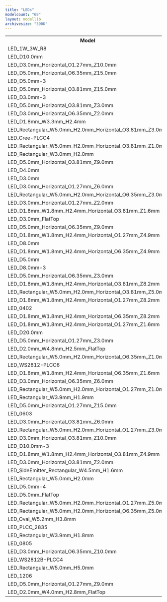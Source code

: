 ```yaml
---
title: "LEDs"
modelcount: "68"
layout: modellib
archivesize: "390K"
---
```


<table><tr>
<th>Model</th>
<th>Download</th>
</tr>
<tr><td>LED_1W_3W_R8</td><td><a href="/download/packages3d/LEDs.3dshapes/LED_1W_3W_R8.7z">9.7K</a></td></tr>

<tr><td>LED_D10.0mm</td><td><a href="/download/packages3d/LEDs.3dshapes/LED_D10.0mm.7z">15K</a></td></tr>

<tr><td>LED_D3.0mm_Horizontal_O1.27mm_Z10.0mm</td><td><a href="/download/packages3d/LEDs.3dshapes/LED_D3.0mm_Horizontal_O1.27mm_Z10.0mm.7z">17K</a></td></tr>

<tr><td>LED_D5.0mm_Horizontal_O6.35mm_Z15.0mm</td><td><a href="/download/packages3d/LEDs.3dshapes/LED_D5.0mm_Horizontal_O6.35mm_Z15.0mm.7z">17K</a></td></tr>

<tr><td>LED_D5.0mm-3</td><td><a href="/download/packages3d/LEDs.3dshapes/LED_D5.0mm-3.7z">15K</a></td></tr>

<tr><td>LED_D5.0mm_Horizontal_O3.81mm_Z15.0mm</td><td><a href="/download/packages3d/LEDs.3dshapes/LED_D5.0mm_Horizontal_O3.81mm_Z15.0mm.7z">17K</a></td></tr>

<tr><td>LED_D3.0mm-3</td><td><a href="/download/packages3d/LEDs.3dshapes/LED_D3.0mm-3.7z">15K</a></td></tr>

<tr><td>LED_D5.0mm_Horizontal_O3.81mm_Z3.0mm</td><td><a href="/download/packages3d/LEDs.3dshapes/LED_D5.0mm_Horizontal_O3.81mm_Z3.0mm.7z">17K</a></td></tr>

<tr><td>LED_D3.0mm_Horizontal_O6.35mm_Z2.0mm</td><td><a href="/download/packages3d/LEDs.3dshapes/LED_D3.0mm_Horizontal_O6.35mm_Z2.0mm.7z">17K</a></td></tr>

<tr><td>LED_D1.8mm_W3.3mm_H2.4mm</td><td><a href="/download/packages3d/LEDs.3dshapes/LED_D1.8mm_W3.3mm_H2.4mm.7z">17K</a></td></tr>

<tr><td>LED_Rectangular_W5.0mm_H2.0mm_Horizontal_O3.81mm_Z3.0mm</td><td><a href="/download/packages3d/LEDs.3dshapes/LED_Rectangular_W5.0mm_H2.0mm_Horizontal_O3.81mm_Z3.0mm.7z">8.0K</a></td></tr>

<tr><td>LED_Cree-PLCC4</td><td><a href="/download/packages3d/LEDs.3dshapes/LED_Cree-PLCC4.7z">3.0K</a></td></tr>

<tr><td>LED_Rectangular_W5.0mm_H2.0mm_Horizontal_O3.81mm_Z1.0mm</td><td><a href="/download/packages3d/LEDs.3dshapes/LED_Rectangular_W5.0mm_H2.0mm_Horizontal_O3.81mm_Z1.0mm.7z">8.0K</a></td></tr>

<tr><td>LED_Rectangular_W3.0mm_H2.0mm</td><td><a href="/download/packages3d/LEDs.3dshapes/LED_Rectangular_W3.0mm_H2.0mm.7z">7.7K</a></td></tr>

<tr><td>LED_D5.0mm_Horizontal_O3.81mm_Z9.0mm</td><td><a href="/download/packages3d/LEDs.3dshapes/LED_D5.0mm_Horizontal_O3.81mm_Z9.0mm.7z">17K</a></td></tr>

<tr><td>LED_D4.0mm</td><td><a href="/download/packages3d/LEDs.3dshapes/LED_D4.0mm.7z">15K</a></td></tr>

<tr><td>LED_D3.0mm</td><td><a href="/download/packages3d/LEDs.3dshapes/LED_D3.0mm.7z">15K</a></td></tr>

<tr><td>LED_D3.0mm_Horizontal_O1.27mm_Z6.0mm</td><td><a href="/download/packages3d/LEDs.3dshapes/LED_D3.0mm_Horizontal_O1.27mm_Z6.0mm.7z">17K</a></td></tr>

<tr><td>LED_Rectangular_W5.0mm_H2.0mm_Horizontal_O6.35mm_Z3.0mm</td><td><a href="/download/packages3d/LEDs.3dshapes/LED_Rectangular_W5.0mm_H2.0mm_Horizontal_O6.35mm_Z3.0mm.7z">8.0K</a></td></tr>

<tr><td>LED_D3.0mm_Horizontal_O1.27mm_Z2.0mm</td><td><a href="/download/packages3d/LEDs.3dshapes/LED_D3.0mm_Horizontal_O1.27mm_Z2.0mm.7z">17K</a></td></tr>

<tr><td>LED_D1.8mm_W1.8mm_H2.4mm_Horizontal_O3.81mm_Z1.6mm</td><td><a href="/download/packages3d/LEDs.3dshapes/LED_D1.8mm_W1.8mm_H2.4mm_Horizontal_O3.81mm_Z1.6mm.7z">8.8K</a></td></tr>

<tr><td>LED_D3.0mm_FlatTop</td><td><a href="/download/packages3d/LEDs.3dshapes/LED_D3.0mm_FlatTop.7z">11K</a></td></tr>

<tr><td>LED_D5.0mm_Horizontal_O6.35mm_Z9.0mm</td><td><a href="/download/packages3d/LEDs.3dshapes/LED_D5.0mm_Horizontal_O6.35mm_Z9.0mm.7z">17K</a></td></tr>

<tr><td>LED_D1.8mm_W1.8mm_H2.4mm_Horizontal_O1.27mm_Z4.9mm</td><td><a href="/download/packages3d/LEDs.3dshapes/LED_D1.8mm_W1.8mm_H2.4mm_Horizontal_O1.27mm_Z4.9mm.7z">8.9K</a></td></tr>

<tr><td>LED_D8.0mm</td><td><a href="/download/packages3d/LEDs.3dshapes/LED_D8.0mm.7z">16K</a></td></tr>

<tr><td>LED_D1.8mm_W1.8mm_H2.4mm_Horizontal_O6.35mm_Z4.9mm</td><td><a href="/download/packages3d/LEDs.3dshapes/LED_D1.8mm_W1.8mm_H2.4mm_Horizontal_O6.35mm_Z4.9mm.7z">8.8K</a></td></tr>

<tr><td>LED_D5.0mm</td><td><a href="/download/packages3d/LEDs.3dshapes/LED_D5.0mm.7z">15K</a></td></tr>

<tr><td>LED_D8.0mm-3</td><td><a href="/download/packages3d/LEDs.3dshapes/LED_D8.0mm-3.7z">16K</a></td></tr>

<tr><td>LED_D5.0mm_Horizontal_O6.35mm_Z3.0mm</td><td><a href="/download/packages3d/LEDs.3dshapes/LED_D5.0mm_Horizontal_O6.35mm_Z3.0mm.7z">17K</a></td></tr>

<tr><td>LED_D1.8mm_W1.8mm_H2.4mm_Horizontal_O3.81mm_Z8.2mm</td><td><a href="/download/packages3d/LEDs.3dshapes/LED_D1.8mm_W1.8mm_H2.4mm_Horizontal_O3.81mm_Z8.2mm.7z">8.8K</a></td></tr>

<tr><td>LED_Rectangular_W5.0mm_H2.0mm_Horizontal_O3.81mm_Z5.0mm</td><td><a href="/download/packages3d/LEDs.3dshapes/LED_Rectangular_W5.0mm_H2.0mm_Horizontal_O3.81mm_Z5.0mm.7z">8.0K</a></td></tr>

<tr><td>LED_D1.8mm_W1.8mm_H2.4mm_Horizontal_O1.27mm_Z8.2mm</td><td><a href="/download/packages3d/LEDs.3dshapes/LED_D1.8mm_W1.8mm_H2.4mm_Horizontal_O1.27mm_Z8.2mm.7z">8.9K</a></td></tr>

<tr><td>LED_0402</td><td><a href="/download/packages3d/LEDs.3dshapes/LED_0402.7z">1.8K</a></td></tr>

<tr><td>LED_D1.8mm_W1.8mm_H2.4mm_Horizontal_O6.35mm_Z8.2mm</td><td><a href="/download/packages3d/LEDs.3dshapes/LED_D1.8mm_W1.8mm_H2.4mm_Horizontal_O6.35mm_Z8.2mm.7z">8.7K</a></td></tr>

<tr><td>LED_D1.8mm_W1.8mm_H2.4mm_Horizontal_O1.27mm_Z1.6mm</td><td><a href="/download/packages3d/LEDs.3dshapes/LED_D1.8mm_W1.8mm_H2.4mm_Horizontal_O1.27mm_Z1.6mm.7z">8.8K</a></td></tr>

<tr><td>LED_D20.0mm</td><td><a href="/download/packages3d/LEDs.3dshapes/LED_D20.0mm.7z">16K</a></td></tr>

<tr><td>LED_D5.0mm_Horizontal_O1.27mm_Z3.0mm</td><td><a href="/download/packages3d/LEDs.3dshapes/LED_D5.0mm_Horizontal_O1.27mm_Z3.0mm.7z">17K</a></td></tr>

<tr><td>LED_D2.0mm_W4.8mm_H2.5mm_FlatTop</td><td><a href="/download/packages3d/LEDs.3dshapes/LED_D2.0mm_W4.8mm_H2.5mm_FlatTop.7z">8.8K</a></td></tr>

<tr><td>LED_Rectangular_W5.0mm_H2.0mm_Horizontal_O6.35mm_Z1.0mm</td><td><a href="/download/packages3d/LEDs.3dshapes/LED_Rectangular_W5.0mm_H2.0mm_Horizontal_O6.35mm_Z1.0mm.7z">8.0K</a></td></tr>

<tr><td>LED_WS2812-PLCC6</td><td><a href="/download/packages3d/LEDs.3dshapes/LED_WS2812-PLCC6.7z">3.3K</a></td></tr>

<tr><td>LED_D1.8mm_W1.8mm_H2.4mm_Horizontal_O6.35mm_Z1.6mm</td><td><a href="/download/packages3d/LEDs.3dshapes/LED_D1.8mm_W1.8mm_H2.4mm_Horizontal_O6.35mm_Z1.6mm.7z">8.8K</a></td></tr>

<tr><td>LED_D3.0mm_Horizontal_O6.35mm_Z6.0mm</td><td><a href="/download/packages3d/LEDs.3dshapes/LED_D3.0mm_Horizontal_O6.35mm_Z6.0mm.7z">17K</a></td></tr>

<tr><td>LED_Rectangular_W5.0mm_H2.0mm_Horizontal_O1.27mm_Z1.0mm</td><td><a href="/download/packages3d/LEDs.3dshapes/LED_Rectangular_W5.0mm_H2.0mm_Horizontal_O1.27mm_Z1.0mm.7z">8.1K</a></td></tr>

<tr><td>LED_Rectangular_W3.9mm_H1.9mm</td><td><a href="/download/packages3d/LEDs.3dshapes/LED_Rectangular_W3.9mm_H1.9mm.7z">7.6K</a></td></tr>

<tr><td>LED_D5.0mm_Horizontal_O1.27mm_Z15.0mm</td><td><a href="/download/packages3d/LEDs.3dshapes/LED_D5.0mm_Horizontal_O1.27mm_Z15.0mm.7z">17K</a></td></tr>

<tr><td>LED_0603</td><td><a href="/download/packages3d/LEDs.3dshapes/LED_0603.7z">3.7K</a></td></tr>

<tr><td>LED_D3.0mm_Horizontal_O3.81mm_Z6.0mm</td><td><a href="/download/packages3d/LEDs.3dshapes/LED_D3.0mm_Horizontal_O3.81mm_Z6.0mm.7z">17K</a></td></tr>

<tr><td>LED_Rectangular_W5.0mm_H2.0mm_Horizontal_O1.27mm_Z3.0mm</td><td><a href="/download/packages3d/LEDs.3dshapes/LED_Rectangular_W5.0mm_H2.0mm_Horizontal_O1.27mm_Z3.0mm.7z">8.0K</a></td></tr>

<tr><td>LED_D3.0mm_Horizontal_O3.81mm_Z10.0mm</td><td><a href="/download/packages3d/LEDs.3dshapes/LED_D3.0mm_Horizontal_O3.81mm_Z10.0mm.7z">17K</a></td></tr>

<tr><td>LED_D10.0mm-3</td><td><a href="/download/packages3d/LEDs.3dshapes/LED_D10.0mm-3.7z">16K</a></td></tr>

<tr><td>LED_D1.8mm_W1.8mm_H2.4mm_Horizontal_O3.81mm_Z4.9mm</td><td><a href="/download/packages3d/LEDs.3dshapes/LED_D1.8mm_W1.8mm_H2.4mm_Horizontal_O3.81mm_Z4.9mm.7z">8.8K</a></td></tr>

<tr><td>LED_D3.0mm_Horizontal_O3.81mm_Z2.0mm</td><td><a href="/download/packages3d/LEDs.3dshapes/LED_D3.0mm_Horizontal_O3.81mm_Z2.0mm.7z">17K</a></td></tr>

<tr><td>LED_SideEmitter_Rectangular_W4.5mm_H1.6mm</td><td><a href="/download/packages3d/LEDs.3dshapes/LED_SideEmitter_Rectangular_W4.5mm_H1.6mm.7z">21K</a></td></tr>

<tr><td>LED_Rectangular_W5.0mm_H2.0mm</td><td><a href="/download/packages3d/LEDs.3dshapes/LED_Rectangular_W5.0mm_H2.0mm.7z">7.5K</a></td></tr>

<tr><td>LED_D5.0mm-4</td><td><a href="/download/packages3d/LEDs.3dshapes/LED_D5.0mm-4.7z">15K</a></td></tr>

<tr><td>LED_D5.0mm_FlatTop</td><td><a href="/download/packages3d/LEDs.3dshapes/LED_D5.0mm_FlatTop.7z">11K</a></td></tr>

<tr><td>LED_Rectangular_W5.0mm_H2.0mm_Horizontal_O1.27mm_Z5.0mm</td><td><a href="/download/packages3d/LEDs.3dshapes/LED_Rectangular_W5.0mm_H2.0mm_Horizontal_O1.27mm_Z5.0mm.7z">8.0K</a></td></tr>

<tr><td>LED_Rectangular_W5.0mm_H2.0mm_Horizontal_O6.35mm_Z5.0mm</td><td><a href="/download/packages3d/LEDs.3dshapes/LED_Rectangular_W5.0mm_H2.0mm_Horizontal_O6.35mm_Z5.0mm.7z">7.9K</a></td></tr>

<tr><td>LED_Oval_W5.2mm_H3.8mm</td><td><a href="/download/packages3d/LEDs.3dshapes/LED_Oval_W5.2mm_H3.8mm.7z">18K</a></td></tr>

<tr><td>LED_PLCC_2835</td><td><a href="/download/packages3d/LEDs.3dshapes/LED_PLCC_2835.7z">1.3K</a></td></tr>

<tr><td>LED_Rectangular_W3.9mm_H1.8mm</td><td><a href="/download/packages3d/LEDs.3dshapes/LED_Rectangular_W3.9mm_H1.8mm.7z">7.6K</a></td></tr>

<tr><td>LED_0805</td><td><a href="/download/packages3d/LEDs.3dshapes/LED_0805.7z">11K</a></td></tr>

<tr><td>LED_D3.0mm_Horizontal_O6.35mm_Z10.0mm</td><td><a href="/download/packages3d/LEDs.3dshapes/LED_D3.0mm_Horizontal_O6.35mm_Z10.0mm.7z">17K</a></td></tr>

<tr><td>LED_WS2812B-PLCC4</td><td><a href="/download/packages3d/LEDs.3dshapes/LED_WS2812B-PLCC4.7z">3.0K</a></td></tr>

<tr><td>LED_Rectangular_W5.0mm_H5.0mm</td><td><a href="/download/packages3d/LEDs.3dshapes/LED_Rectangular_W5.0mm_H5.0mm.7z">7.5K</a></td></tr>

<tr><td>LED_1206</td><td><a href="/download/packages3d/LEDs.3dshapes/LED_1206.7z">3.6K</a></td></tr>

<tr><td>LED_D5.0mm_Horizontal_O1.27mm_Z9.0mm</td><td><a href="/download/packages3d/LEDs.3dshapes/LED_D5.0mm_Horizontal_O1.27mm_Z9.0mm.7z">17K</a></td></tr>

<tr><td>LED_D2.0mm_W4.0mm_H2.8mm_FlatTop</td><td><a href="/download/packages3d/LEDs.3dshapes/LED_D2.0mm_W4.0mm_H2.8mm_FlatTop.7z">8.8K</a></td></tr>

